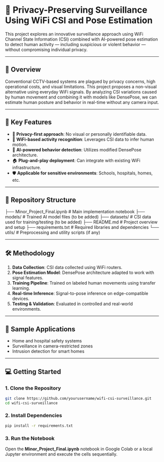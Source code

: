 # 📡 Privacy-Preserving Surveillance Using WiFi CSI and Pose Estimation

This project explores an innovative surveillance approach using WiFi Channel State Information (CSI) combined with AI-powered pose estimation to detect human activity — including suspicious or violent behavior — without compromising individual privacy.

---

## 🚀 Overview

Conventional CCTV-based systems are plagued by privacy concerns, high operational costs, and visual limitations. This project proposes a non-visual alternative using everyday WiFi signals. By analyzing CSI variations caused by human movement and combining it with models like DensePose, we can estimate human posture and behavior in real-time without any camera input.

---

## 🧠 Key Features

- 🔐 **Privacy-first approach**: No visual or personally identifiable data.  
- 📶 **WiFi-based activity recognition**: Leverages CSI data to infer human motion.  
- 🤖 **AI-powered behavior detection**: Utilizes modified DensePose architecture.  
- 🏠 **Plug-and-play deployment**: Can integrate with existing WiFi infrastructure.  
- 🛡️ **Applicable for sensitive environments**: Schools, hospitals, homes, etc.

---

## 📁 Repository Structure

├── Minor_Project_Final.ipynb      # Main implementation notebook
├── models/                        # Trained AI model files (to be added)
├── datasets/                      # CSI data used for training/testing (to be added)
├── README.md                      # Project overview and setup
├── requirements.txt               # Required libraries and dependencies
└── utils/                         # Preprocessing and utility scripts (if any)


---

## 🛠️ Methodology

1. **Data Collection**: CSI data collected using WiFi routers.
2. **Pose Estimation Model**: DensePose architecture adapted to work with signal features.
3. **Training Pipeline**: Trained on labeled human movements using transfer learning.
4. **Real-time Inference**: Signal-to-pose inference on edge-compatible devices.
5. **Testing & Validation**: Evaluated in controlled and real-world environments.

---

## 🧪 Sample Applications

- Home and hospital safety systems
- Surveillance in camera-restricted zones
- Intrusion detection for smart homes

---

## 💻 Getting Started

### 1. Clone the Repository

```bash
git clone https://github.com/yourusername/wifi-csi-surveillance.git
cd wifi-csi-surveillance
```

### 2. Install Dependencies

```bash
pip install -r requirements.txt
```

###  3. Run the Notebook

Open the **Minor_Project_Final.ipynb** notebook in Google Colab or a local Jupyter environment and execute the cells sequentially.
